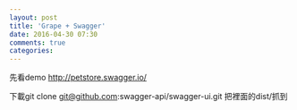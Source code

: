 ```yaml
---
layout: post
title: 'Grape + Swagger'
date: 2016-04-30 07:30
comments: true
categories: 
---
```

先看demo
http://petstore.swagger.io/

下載git clone git@github.com:swagger-api/swagger-ui.git
把裡面的dist/抓到
